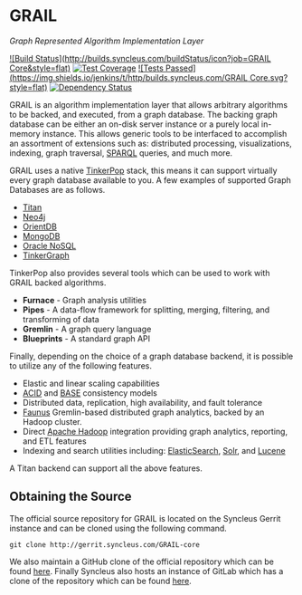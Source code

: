 # GRAIL
_Graph Represented Algorithm Implementation Layer_

[![Build Status](http://builds.syncleus.com/buildStatus/icon?job=GRAIL Core&style=flat)](http://sonar.syncleus.com/dashboard/index/8263)
[![Test Coverage](https://img.shields.io/sonar/http/sonar.syncleus.com/com.syncleus.grail:grail-core/coverage.svg?style=flat)](http://sonar.syncleus.com/dashboard/index/8263)
[![Tests Passed](https://img.shields.io/jenkins/t/http/builds.syncleus.com/GRAIL Core.svg?style=flat)](http://sonar.syncleus.com/dashboard/index/8263)
[![Dependency Status](https://www.versioneye.com/user/projects/5574bebb33633400250000cf/badge.svg?style=flat)](https://www.versioneye.com/user/projects/5574bebb33633400250000cf)

GRAIL is an algorithm implementation layer that allows arbitrary algorithms to be backed, and executed, from a graph
database. The backing graph database can be either an on-disk server instance or a purely local in-memory instance. This
allows generic tools to be interfaced to accomplish an assortment of extensions such as: distributed processing,
visualizations, indexing, graph traversal, [SPARQL](http://en.wikipedia.org/wiki/SPARQL) queries, and much more.

GRAIL uses a native [TinkerPop](http://www.tinkerpop.com) stack, this means it can support virtually every graph
database available to you. A few examples of supported Graph Databases are as follows.

* [Titan](http://thinkaurelius.github.io/titan/)
* [Neo4j](http://neo4j.com)
* [OrientDB](http://www.orientechnologies.com/orientdb/)
* [MongoDB](http://www.mongodb.org)
* [Oracle NoSQL](http://www.oracle.com/us/products/database/nosql/overview/index.html)
* [TinkerGraph](https://github.com/tinkerpop/blueprints/wiki/TinkerGraph)

TinkerPop also provides several tools which can be used to work with GRAIL backed algorithms.

* **Furnace** - Graph analysis utilities
* **Pipes** - A data-flow framework for splitting, merging, filtering, and transforming of data
* **Gremlin** - A graph query language
* **Blueprints** - A standard graph API

Finally, depending on the choice of a graph database backend, it is possible to utilize any of the following features.

* Elastic and linear scaling capabilities
* [ACID](http://en.wikipedia.org/wiki/ACID) and [BASE](http://en.wikipedia.org/wiki/Eventual_consistency) consistency
models
* Distributed data, replication, high availability, and fault tolerance
* [Faunus](https://github.com/thinkaurelius/faunus) Gremlin-based distributed graph analytics, backed by an Hadoop
cluster.
* Direct [Apache Hadoop](http://hadoop.apache.org) integration providing graph analytics, reporting, and ETL features
* Indexing and search utilities including: [ElasticSearch](http://www.elasticsearch.org/overview/elasticsearch),
[Solr](http://lucene.apache.org/solr/), and [Lucene](http://lucene.apache.org)

A Titan backend can support all the above features.

## Obtaining the Source

The official source repository for GRAIL is located on the Syncleus Gerrit instance and can be cloned using the
following command.

```
git clone http://gerrit.syncleus.com/GRAIL-core
```

We also maintain a GitHub clone of the official repository which can be found
[here](https://github.com/Syncleus/GRAIL-core). Finally Syncleus also hosts an instance of GitLab which has a
clone of the repository which can be found [here](http://gitlab.syncleus.com/syncleus/GRAIL-core).
